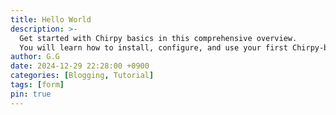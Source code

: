 ```yaml
---
title: Hello World
description: >-
  Get started with Chirpy basics in this comprehensive overview.
  You will learn how to install, configure, and use your first Chirpy-based website, as well as deploy it to a web server.
author: G.G
date: 2024-12-29 22:28:00 +0900
categories: [Blogging, Tutorial]
tags: [form]
pin: true
---
```


##
